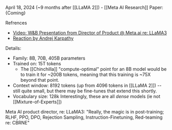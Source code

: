 April 18, 2024 (~9 months after [[LLaMA 2]]) - [[Meta AI Research]]
Paper: {Coming}

Refrences
- [Video: W&B Presentation from Director of Product @ Meta.ai re: LLaMA3](https://youtu.be/r3DC_gjFCSA?si=1zDwp3iildk6gL3W&t=367)
- [Reaction by Andrej Karpathy](https://twitter.com/karpathy/status/1781028605709234613)

Details:
- Family: 8B, 70B, 405B parameters
- Trained on: 15T tokens
	- The [[Chinchilla]] "compute-optimal" point for an 8B model would be to train it for ~200B tokens, meaning that this training is ~75X beyond that point.
- Context window: 8192 tokens (up from 4096 tokens in [[LLaMA 2]]) -- still quite small, but there may be fine-tunes that extend this shortly.
- Vocabulary size: 128k
Interestingly, these are all *dense* models (ie not [[Mixture-of-Experts]])

Meta AI product director, re: LLaMA3: "Really, the magic is in post-training; RLHF, PPO, DPO, Rejection Sampling, Instruction-Finetuning, Red-teaming re: CBRNE"